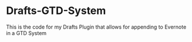 # Drafts-GTD-System
This is the code for my Drafts Plugin that allows for appending to Evernote in a GTD System
